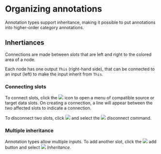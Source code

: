 # Organizing annotations

Annotation types support inheritance, making it possible to put annotations into higher-order
category annotations.

## Inhertiances

Connections are made between *slots* that are left and right to the colored area of 
a node. 

Each node has one output `This` (right-hand side), that can be connected to an input (left)
to make the input inherit from `This`. 

### Connecting slots

To connect slots, click the ![](image://icons/chevron-right.png) icon to open a menu of
compatible source or target data slots. On creating a connection, a line will appear between
the two affected slots to indicate a connection.

To disconnect two slots, click ![](image://icons/chevron-right.png) and select 
the ![](image://icons/remove.png) disconnect command.

### Multiple inheritance

Annotation types allow multiple inputs. To add another slot, click the ![](image://icons/add.png)
add button and select ![](image://icons/label.png) *Inheritance*.
